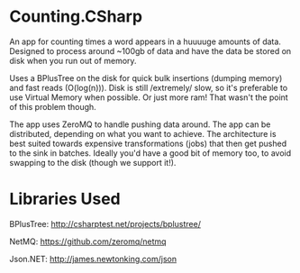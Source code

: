 Counting.CSharp
===============

An app for counting times a word appears in a huuuuge amounts of data. Designed to process around ~100gb of data and have the data be stored on disk when you run out of memory.

Uses a BPlusTree on the disk for quick bulk insertions (dumping memory) and fast reads (O(log(n))).
Disk is still /extremely/ slow, so it's preferable to use Virtual Memory when possible.
Or just more ram! That wasn't the point of this problem though.

The app uses ZeroMQ to handle pushing data around. The app can be distributed, depending on what you want to achieve.
The architecture is best suited towards expensive transformations (jobs) that then get pushed to the sink in batches.
Ideally you'd have a good bit of memory too, to avoid swapping to the disk (though we support it!).

Libraries Used
===============

BPlusTree: http://csharptest.net/projects/bplustree/

NetMQ: https://github.com/zeromq/netmq

Json.NET: http://james.newtonking.com/json
